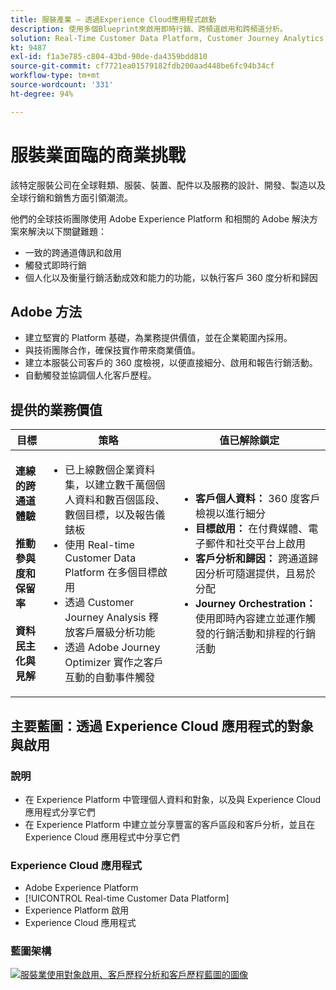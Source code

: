 ```yaml
---
title: 服裝產業 — 透過Experience Cloud應用程式啟動
description: 使用多個Blueprint來啟用即時行銷、跨頻道啟用和跨頻道分析。
solution: Real-Time Customer Data Platform, Customer Journey Analytics, Journey Orchestration
kt: 9487
exl-id: f1a3e785-c804-43bd-90de-da4359bdd810
source-git-commit: cf7721ea01579182fdb200aad448be6fc94b34cf
workflow-type: tm+mt
source-wordcount: '331'
ht-degree: 94%

---
```


# 服裝業面臨的商業挑戰

該特定服裝公司在全球鞋類、服裝、裝置、配件以及服務的設計、開發、製造以及全球行銷和銷售方面引領潮流。

他們的全球技術團隊使用 Adobe Experience Platform 和相關的 Adobe 解決方案來解決以下關鍵難題：

* 一致的跨通道傳訊和啟用
* 觸發式即時行銷
* 個人化以及衡量行銷活動成效和能力的功能，以執行客戶 360 度分析和歸因

## Adobe 方法

* 建立堅實的 Platform 基礎，為業務提供價值，並在企業範圍內採用。
* 與技術團隊合作，確保技實作帶來商業價值。
* 建立本服裝公司客戶的 360 度檢視，以便直接細分、啟用和報告行銷活動。
* 自動觸發並協調個人化客戶歷程。

## 提供的業務價值

| 目標 | 策略 | 值已解除鎖定 |
|---|---|---|
| **連線的跨通道體驗&#x200B;**<br></br>**推動參與度和保留率&#x200B;**<br></br>**資料民主化與見解**</ul> | <ul><li>已上線數個企業資料集，以建立數千萬個個人資料和數百個區段、數個目標，以及報告儀錶板</li><li>使用 Real-time Customer Data Platform 在多個目標啟用</li><li>透過 Customer Journey Analysis 釋放客戶層級分析功能</li><li>透過 Adobe Journey Optimizer 實作之客戶互動的自動事件觸發</li></ul> | <ul><li><strong>客戶個人資料： </strong>360 度客戶檢視以進行細分</li><li><strong>目標啟用： </strong>在付費媒體、電子郵件和社交平台上啟用</li><li><strong>客戶分析和歸因： </strong>跨通道歸因分析可隨選提供，且易於分配<li><strong>Journey Orchestration：</strong>使用即時內容建立並運作觸發的行銷活動和排程的行銷活動</li></ul> |

## 主要藍圖：透過 Experience Cloud 應用程式的對象與啟用

### 說明

<ul><li>在 Experience Platform 中管理個人資料和對象，以及與 Experience Cloud 應用程式分享它們</li><li>在 Experience Platform 中建立並分享豐富的客戶區段和客戶分析，並且在 Experience Cloud 應用程式中分享它們</li></ul>

### Experience Cloud 應用程式

<ul><li>Adobe Experience Platform</li><li>[!UICONTROL Real-time Customer Data Platform]</li><li>Experience Platform 啟用</li><li>Experience Cloud 應用程式</li></ul>

### 藍圖架構

<a href="https://experienceleague.adobe.com/docs/blueprints-learn/architecture/audience-activation/platform-and-applications.html?lang=zh-Hant"><img alt="服裝業使用對象啟用、客戶歷程分析和客戶歷程藍圖的圖像" src="https://experienceleague.adobe.com/docs/blueprints-learn/assets/aep+apps.svg?lang=en" class="modal-image"/></a>
